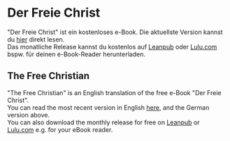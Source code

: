 # Der Freie Christ

"Der Freie Christ" ist ein kostenloses e-Book.
Die aktuellste Version kannst du [hier](https://github.com/DerRobert-28/Der-Freie-Christ/blob/master/src/The%20Free%20Christian.pdf) direkt lesen.
\
Das monatliche Release kannst du kostenlos auf [Leanpub](https://leanpub.com/derfreiechrist) oder [Lulu.com](https://www.lulu.com/shop/robert-lang-kirchhöfer/der-freie-christ/ebook/product-45v87qv.html) bspw. für deinen e-Book-Reader herunterladen.

## The Free Christian

"The Free Christian" is an English translation of the free e-Book "Der Freie Christ".
\
You can read the most recent version in English [here](https://github.com/DerRobert-28/Der-Freie-Christ/blob/master/src/The%20Free%20Christian.pdf),
and the German version above.
\
You can also download the monthly release for free on [Leanpub](https://leanpub.com/thefreechristian) or [Lulu.com](https://www.lulu.com/shop/robert-lang-kirchhöfer/the-free-christian/ebook/product-zm5r69n.html) e.g. for your eBook reader.
